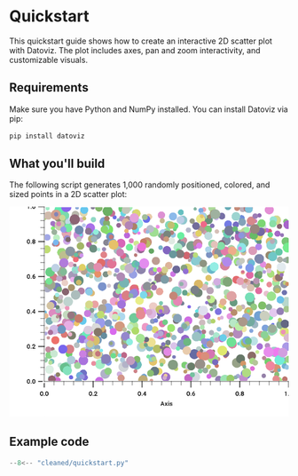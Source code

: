 # Quickstart

This quickstart guide shows how to create an interactive 2D scatter plot with Datoviz. The plot includes axes, pan and zoom interactivity, and customizable visuals.

## Requirements

Make sure you have Python and NumPy installed. You can install Datoviz via pip:

```bash
pip install datoviz
```

## What you'll build

The following script generates 1,000 randomly positioned, colored, and sized points in a 2D scatter plot:

![](https://raw.githubusercontent.com/datoviz/data/main/gallery/quickstart.png)

## Example code

```python
--8<-- "cleaned/quickstart.py"
```
